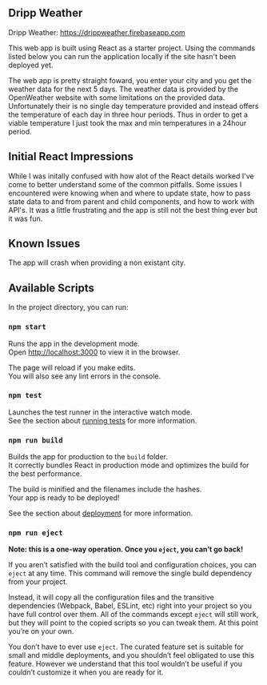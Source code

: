 
## Dripp Weather

Dripp Weather: https://drippweather.firebaseapp.com

This web app is built using React as a starter project. Using the commands listed below you can run the application
locally if the site hasn't been deployed yet.

The web app is pretty straight foward, you enter your city and you get the weather data for the next 5 days. 
The weather data is provided by the OpenWeather website with some limitations on the provided data.
Unfortunately their is no single day temperature provided and instead offers the temperature of each day
in three hour periods. Thus in order to get a viable temperature I just took the max and min temperatures in a
24hour period. 

## Initial React Impressions

While I was initally confused with how alot of the React details worked I've come to better understand some of the common pitfalls.
Some issues I encountered were knowing when and where to update state, how to pass state data to and from parent and child components, 
and how to work with API's. It was a little frustrating and the app is still not the best thing ever but it was fun. 

## Known Issues

The app will crash when providing a non existant city. 


## Available Scripts

In the project directory, you can run:

### `npm start`

Runs the app in the development mode.<br />
Open [http://localhost:3000](http://localhost:3000) to view it in the browser.

The page will reload if you make edits.<br />
You will also see any lint errors in the console.

### `npm test`

Launches the test runner in the interactive watch mode.<br />
See the section about [running tests](https://facebook.github.io/create-react-app/docs/running-tests) for more information.

### `npm run build`

Builds the app for production to the `build` folder.<br />
It correctly bundles React in production mode and optimizes the build for the best performance.

The build is minified and the filenames include the hashes.<br />
Your app is ready to be deployed!

See the section about [deployment](https://facebook.github.io/create-react-app/docs/deployment) for more information.

### `npm run eject`

**Note: this is a one-way operation. Once you `eject`, you can’t go back!**

If you aren’t satisfied with the build tool and configuration choices, you can `eject` at any time. This command will remove the single build dependency from your project.

Instead, it will copy all the configuration files and the transitive dependencies (Webpack, Babel, ESLint, etc) right into your project so you have full control over them. All of the commands except `eject` will still work, but they will point to the copied scripts so you can tweak them. At this point you’re on your own.

You don’t have to ever use `eject`. The curated feature set is suitable for small and middle deployments, and you shouldn’t feel obligated to use this feature. However we understand that this tool wouldn’t be useful if you couldn’t customize it when you are ready for it.
